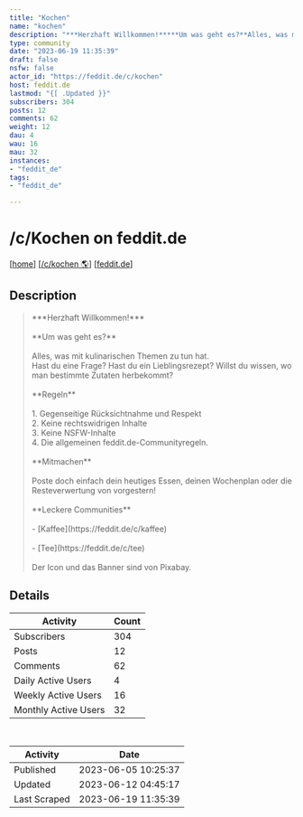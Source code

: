 ```yaml
---
title: "Kochen" 
name: "kochen"
description: "***Herzhaft Willkommen!*****Um was geht es?**Alles, was mit kulinarischen Themen zu tun hat.Hast du eine Frage? Hast du ein Lieblingsrezept? Willst du wissen, wo man bestimmte Zutaten herbekommt?**Regeln**1. Gegenseitige Rücksichtnahme und Respekt2. Keine rechtswidrigen Inhalte3. Keine NSFW-Inhalte4. Die allgemeinen feddit.de-Communityregeln.**Mitmachen**Poste doch einfach dein heutiges Essen, deinen Wochenplan oder die Resteverwertung von vorgestern!**Leckere Communities**- [Kaffee](https://feddit.de/c/kaffee)- [Tee](https://feddit.de/c/tee)Der Icon und das Banner sind von Pixabay."
type: community
date: "2023-06-19 11:35:39"
draft: false
nsfw: false
actor_id: "https://feddit.de/c/kochen"
host: feddit.de
lastmod: "{[ .Updated }}"
subscribers: 304
posts: 12
comments: 62
weight: 12
dau: 4
wau: 16
mau: 32
instances:
- "feddit_de"
tags: 
- "feddit_de"

---
```


# /c/Kochen on feddit.de

[[home](/)]
[[/c/kochen 🌎](https://feddit.de/c/kochen)]
[[feddit.de](/instances/feddit_de)]


## Description 

<blockquote class="description">
***Herzhaft Willkommen!***<br><br>**Um was geht es?**<br><br>Alles, was mit kulinarischen Themen zu tun hat.<br>Hast du eine Frage? Hast du ein Lieblingsrezept? Willst du wissen, wo man bestimmte Zutaten herbekommt?<br><br>**Regeln**<br><br>1. Gegenseitige Rücksichtnahme und Respekt<br>2. Keine rechtswidrigen Inhalte<br>3. Keine NSFW-Inhalte<br>4. Die allgemeinen feddit.de-Communityregeln.<br><br>**Mitmachen**<br><br>Poste doch einfach dein heutiges Essen, deinen Wochenplan oder die Resteverwertung von vorgestern!<br><br>**Leckere Communities**<br><br>- [Kaffee](https://feddit.de/c/kaffee)<br><br>- [Tee](https://feddit.de/c/tee)<br><br>Der Icon und das Banner sind von Pixabay.
</blockquote>


## Details

| Activity | Count  |
|----------------------|---|
| Subscribers          | 304 |
| Posts                | 12  |
| Comments             | 62  |
| Daily Active Users   | 4  |
| Weekly Active Users  | 16  |
| Monthly Active Users | 32  |

<br>

| Activity | Date |
|----------------------|---|
| Published            | 2023-06-05 10:25:37 |
| Updated              | 2023-06-12 04:45:17 |
| Last Scraped         | 2023-06-19 11:35:39 |

